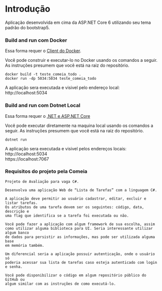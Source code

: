 ﻿# Introdução
Aplicação desenvolvida em cima da ASP.NET Core 6 utilizando seu tema padrão do bootstrap5.

### Build and run com Docker

Essa forma requer o [Client do Docker](https://store.docker.com/editions/community/docker-ce-desktop-windows).

Você pode construir e executar-lo no Docker usando os comandos a seguir. As instruções presumem que você está na raiz do repositório.

```console
docker build -t teste_comeia_todo .
docker run -dp 5034:5034 teste_comeia_todo
```

A aplicação sera executada e visivel pelo endereço local: <br>
http://localhost:5034

### Build and run com Dotnet Local
Essa forma requer o [.NET e ASP.NET Core](https://dotnet.microsoft.com/en-us/download)

Você pode executar diretamente na maquina local usando os comandos a seguir. As instruções presumem que você está na raiz do repositório.
```console
dotnet run
```
A aplicação sera executada e visivel pelos endereços locais:<br>
http://localhost:5034 <br>
https://localhost:7067

### Requisitos do projeto pela Comeia
```
Projeto de Avaliação para vaga C#.

Desenvolva uma aplicação Web de “Lista de Tarefas” com a linguagem C#.

A aplicação deve permitir ao usuário cadastrar, editar, excluir e listar tarefas.
Os atributos de uma tarefa devem ser os seguintes: código, data, descrição e
uma flag que identifica se a tarefa foi executada ou não.

Você pode fazer a aplicação com algum framework de sua escolha, assim
como utilizar alguma biblioteca para UI. Seria interessante utilizar algum banco
de dados para persistir as informações, mas pode ser utilizada alguma base
em memória também.

Um diferencial seria a aplicação possuir autenticação, onde o usuário só
poderia acessar sua lista de tarefas caso esteja autenticado com login e senha.

Você pode disponibilizar o código em algum repositório público do GitHub ou
algum similar com as instruções de como executá-lo.
```
